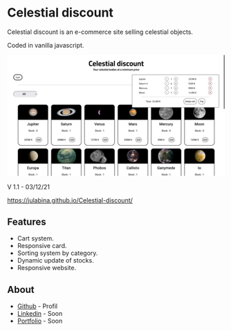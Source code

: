 # Celestial discount

Celestial discount is an e-commerce site selling celestial objects. 

Coded in vanilla javascript.

![screenshot](./assets/screenshot.png)

V 1.1 - 03/12/21

<https://julabina.github.io/Celestial-discount/>

## Features

- Cart system.
- Responsive card.
- Sorting system by category.
- Dynamic update of stocks.
- Responsive website.

## About

- [Github](https://github.com/julabina) - Profil
- [Linkedin](#) - Soon
- [Portfolio](#) - Soon